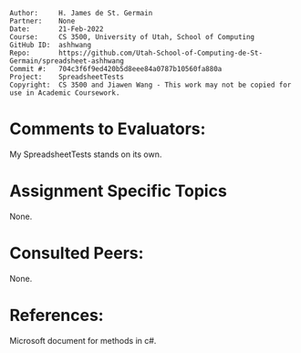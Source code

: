 ```
Author:     H. James de St. Germain
Partner:    None
Date:       21-Feb-2022
Course:     CS 3500, University of Utah, School of Computing
GitHub ID:  ashhwang
Repo:       https://github.com/Utah-School-of-Computing-de-St-Germain/spreadsheet-ashhwang
Commit #:   704c3f6f9ed420b5d8eee84a0787b10560fa880a
Project:    SpreadsheetTests
Copyright:  CS 3500 and Jiawen Wang - This work may not be copied for use in Academic Coursework.
```

# Comments to Evaluators:
My SpreadsheetTests stands on its own.

# Assignment Specific Topics
None.

# Consulted Peers:
None.

# References:
Microsoft document for methods in c#.
